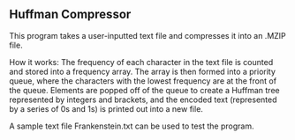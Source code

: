 ## Huffman Compressor

This program takes a user-inputted text file and compresses it into an .MZIP file.

How it works: The frequency of each character in the text file is counted and stored into a frequency array. The array is then formed into a priority queue, where the characters with the lowest frequency are at the front of the queue. Elements are popped off of the queue to create a Huffman tree represented by integers and brackets, and the encoded text (represented by a series of 0s and 1s) is printed out into a new file.

A sample text file Frankenstein.txt can be used to test the program.
